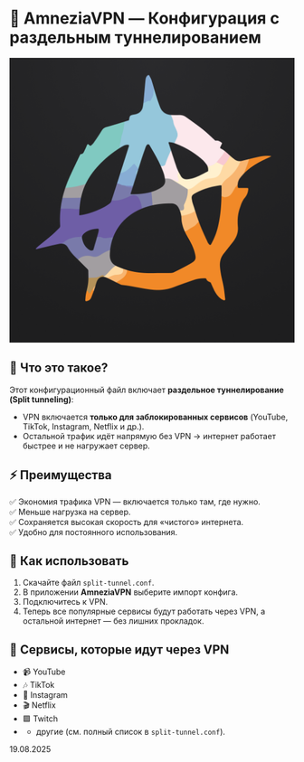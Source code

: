 # 🎯 AmneziaVPN — Конфигурация с раздельным туннелированием  

![AmneziaVPN Logo](https://github.com/vtslynet-cyber/amnezia-split-tunnel/blob/main/logo.png)

## 📌 Что это такое?  
Этот конфигурационный файл включает **раздельное туннелирование (Split tunneling)**:  
- VPN включается **только для заблокированных сервисов** (YouTube, TikTok, Instagram, Netflix и др.).  
- Остальной трафик идёт напрямую без VPN → интернет работает быстрее и не нагружает сервер.  

## ⚡ Преимущества  
✅ Экономия трафика VPN — включается только там, где нужно.  
✅ Меньше нагрузка на сервер.  
✅ Сохраняется высокая скорость для «чистого» интернета.  
✅ Удобно для постоянного использования.  

## 🔧 Как использовать  
1. Скачайте файл `split-tunnel.conf`.  
2. В приложении **AmneziaVPN** выберите импорт конфига.  
3. Подключитесь к VPN.  
4. Теперь все популярные сервисы будут работать через VPN, а остальной интернет — без лишних прокладок.  

## 📂 Сервисы, которые идут через VPN  
- 📹 YouTube  
- 🎶 TikTok  
- 📸 Instagram  
- 🎬 Netflix  
- 🟪 Twitch  
- + другие (см. полный список в `split-tunnel.conf`).  

 19.08.2025
